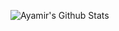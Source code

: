 ![Ayamir's Github Stats](https://github-readme-stats.vercel.app/api?username=firaenv&count_private=true&show_icons=true&bg_color=161320&text_color=D9E0EE&icon_color=DDB6F2&title_color=96CDFB)
